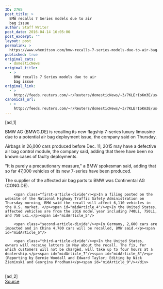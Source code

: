 ```yaml
---
ID: 2765
post_title: >
  BMW recalls 7 Series models due to air
  bag issue
author: Staff Writer
post_date: 2016-04-14 16:05:06
post_excerpt: ""
layout: post
permalink: >
  https://www.whenitson.com/bmw-recalls-7-series-models-due-to-air-bag-issue/
published: true
original_cats:
  - domesticNews
original_title:
  - >
    BMW recalls 7 Series models due to air
    bag issue
original_link:
  - >
    http://feeds.reuters.com/~r/Reuters/domesticNews/~3/7KLErIoKm3E/us-bmw-recall-idUSKCN0XB1LX
canonical_url:
  - >
    http://feeds.reuters.com/~r/Reuters/domesticNews/~3/7KLErIoKm3E/us-bmw-recall-idUSKCN0XB1LX
---
```

 [ad_1]
<br><div id="articleText">
<span id="midArticle_start"/>

<span class="focusParagraph" readability="4"><p><span class="articleLocatio&lt;/span&gt;n">BMW AG (<span id="symbol_BMWG.DE_0">BMWG.DE</span>) is recalling its new flagship 7-series luxury limousine due to a potential air bag deployment issue, the company said on Thursday.</span></p></span><span id="midArticle_0"/><p>Airbags in 26,000 cars produced before Dec. 11, 2015 may have a defective air bag control module, the company said, adding that there have been no known cases of faulty deployments.</p><span id="midArticle_1"/><p>"It is purely a precautionary measure," a BMW spokesman said, adding that so far 47,000 vehicles of its new 7-series have been produced.</p><span id="midArticle_2"/><p>The supplier of the affected air bag parts to BMW was Continental AG (<span id="symbol_CONG.DE_1">CONG.DE</span>).</p><span id="midArticle_3"/>
        
        <span class="first-article-divide"/><p>In a filing posted on the website of the National Highway Traffic Safety Administration on Thursday morning, BMW said the recall will affect 6,110 vehicles in the U.S. market. </p><span id="midArticle_4"/><p>In the United States, affected vehicles are from the 2016 model year including 740Li, 750Li, and 750 Lxi.</p><span id="midArticle_5"/>
        
        <span class="second-article-divide"/><p>In Germany, 2,600 cars are impacted and in China 4,700 cars will be recalled, BMW said.</p><span id="midArticle_6"/>
        
        <span class="third-article-divide"/><p>In the United States, owners will receive letters in May about the recall. The fix, for which customers will not be charged, will take up to four hours at a dealership.</p><span id="midArticle_7"/><span id="midArticle_8"/><p> (Reporting by Bernie Woodall and Edward Taylor; Editing by Nick Zieminski and Georgina Prodhan)</p><span id="midArticle_9"/></div>
<br>[ad_2]
<br><a href="http://feeds.reuters.com/~r/Reuters/domesticNews/~3/7KLErIoKm3E/us-bmw-recall-idUSKCN0XB1LX">Source </a>